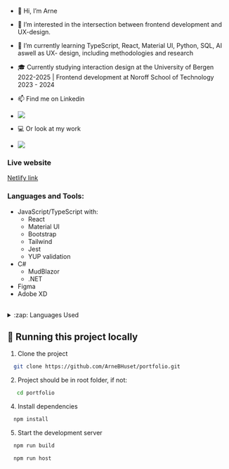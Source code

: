 - 👋 Hi, I’m Arne
- 👀 I’m interested in the intersection between frontend development and UX-design.
- 🌱 I’m currently learning TypeScript, React, Material UI, Python, SQL, AI aswell as UX- design, including methodologies and research
- 🎓 Currently studying interaction design at the University of Bergen 2022-2025 | Frontend development at Noroff School of Technology 2023 - 2024

- 📫 Find me on Linkedin
- [<img src="https://img.shields.io/badge/linkedin-%230077B5.svg?&style=for-the-badge&logo=linkedin&logoColor=white">](https://www.linkedin.com/in/arne-bjelde-hustveit-48ab31276/)
- 💻 Or look at my work
- [<img src="https://img.shields.io/badge/Portfolio-%23000000.svg?&style=for-the-badge">](https://arnehustveit.myportfolio.com/)

### Live website

[Netlify link](https://arneportfoliopage.netlify.app)

### Languages and Tools:

- JavaScript/TypeScript with:
  - React
  - Material UI
  - Bootstrap
  - Tailwind
  - Jest
  - YUP validation
- C#
  - MudBlazor
  - .NET
- Figma
- Adobe XD

</div>
<br/>

<details>
  <summary>:zap: Languages Used</summary>
  <img src="https://github-readme-stats.vercel.app/api/top-langs/?username=ArneBHuset&layout=compact&bg_color=ffffff&text_color=333333">
</details>

## 🚀 Running this project locally

1. Clone the project

```bash
  git clone https://github.com/ArneBHuset/portfolio.git
```

2. Project should be in root folder, if not:

```bash
   cd portfolio
```

4. Install dependencies

```bash
  npm install
```

5. Start the development server

```bash
  npm run build
```

```bash
  npm run host
```
